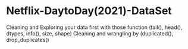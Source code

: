 # Netflix-DaytoDay(2021)-DataSet

Cleaning and Exploring your data first with those function (tail(), head(), dtypes, info(), size, shape)
Cleaning and wrangling by (duplicated(), drop_duplicates()
